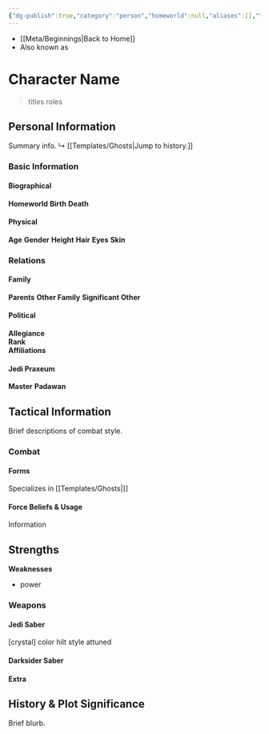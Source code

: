 ```yaml
---
{"dg-publish":true,"category":"person","homeworld":null,"aliases":[],"tags":["forceghost","jedi sith fallenjedi greyjedi","jedipraxeum","jediknight jedipadawan jedimaster","newjediorder sithcult jenjidai","i ii iii iv v vi vii","forcesensitive"],"permalink":"/templates/ghosts/","dgHomeLink":false,"dgPassFrontmatter":true}
---
```


- [[Meta/Beginnings|Back to Home]]
- Also known as

# Character Name
>titles roles

## Personal Information
Summary info.
↳ [[Templates/Ghosts|Jump to history.]]

### Basic Information

#### Biographical
**Homeworld** 
**Birth** 
**Death** 

#### Physical
**Age** 
**Gender** 
**Height** 
**Hair** 
**Eyes** 
**Skin** 

### Relations

#### Family
**Parents** 
**Other Family**
**Significant Other** 

#### Political
**Allegiance**  
**Rank**  
**Affiliations**  

#### Jedi Praxeum
**Master**
**Padawan**

## Tactical Information
Brief descriptions of combat style.

### Combat

#### Forms
Specializes in [[Templates/Ghosts|]] 

#### Force Beliefs & Usage
Information 

**Strengths**
- 
**Weaknesses**
- power

### Weapons

#### Jedi Saber
[crystal] color hilt style attuned

#### Darksider Saber

#### Extra


## History & Plot Significance
Brief blurb.